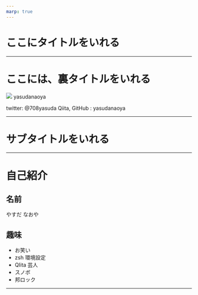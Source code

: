 ```yaml
---
marp: true
---
```


# ここにタイトルをいれる

---

# ここには、裏タイトルをいれる

![](https://qiita-user-profile-images.imgix.net/https%3A%2F%2Favatars0.githubusercontent.com%2Fu%2F43776161%3Fv%3D4?ixlib=rb-1.2.2&auto=compress%2Cformat&lossless=0&w=300&s=be1cd982b38b91f9ab59539e51d21efa)
yasudanaoya

twitter: @708yasuda
Qiita, GitHub : yasudanaoya

---

# サブタイトルをいれる

---

# 自己紹介

## 名前
やすだ なおや
## 趣味
- お笑い
- zsh 環境設定
- QIita 芸人
- スノボ
- 邦ロック

---
